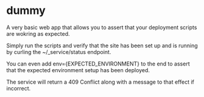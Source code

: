 dummy
=====

A very basic web app that allows you to assert that your deployment scripts are wokring as expected.

Simply run the scripts and verify that the site has been set up and is running by curling the ~/_service/status endpoint.

You can even add env={EXPECTED_ENVIRONMENT} to the end to assert that the expected environment setup has been deployed. 

The service will return a 409 Conflict along with a message to that effect if incorrect.


